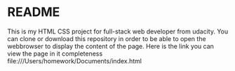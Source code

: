 # README
This is my HTML CSS project for full-stack web developer from udacity. You can clone or download this repository in order to be able to open the webbrowser to display the content of the page. Here is the link you can view the page in it completeness file:///Users/homework/Documents/index.html
